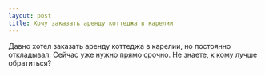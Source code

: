 ```yaml
---
layout: post 
title: Хочу заказать аренду коттеджа в карелии 
--- 
```

Давно хотел заказать аренду коттеджа в карелии, но постоянно откладывал. Сейчас уже нужно прямо срочно. Не знаете, к кому лучше обратиться?
